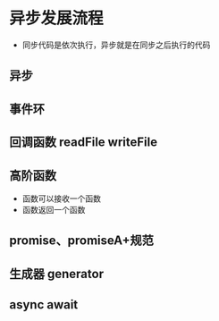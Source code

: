 # 异步发展流程
- 同步代码是依次执行，异步就是在同步之后执行的代码

## 异步

## 事件环

## 回调函数 readFile writeFile

## 高阶函数
- 函数可以接收一个函数
- 函数返回一个函数

## promise、promiseA+规范

## 生成器 generator

## async await

